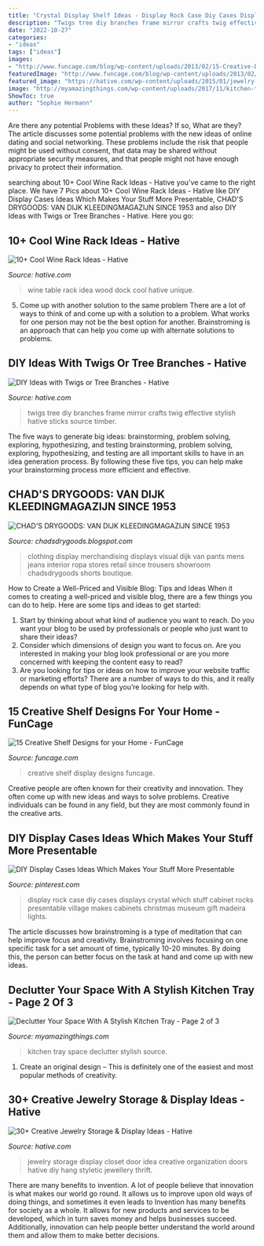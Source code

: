```yaml
---
title: "Crystal Display Shelf Ideas - Display Rock Case Diy Cases Displays Crystal Which Stuff Cabinet Rocks Presentable Village Makes Cabinets Christmas Museum Gift Madeira Lights"
description: "Twigs tree diy branches frame mirror crafts twig effective stylish hative sticks source timber"
date: "2022-10-27"
categories:
- "ideas"
tags: ["ideas"]
images:
- "http://www.funcage.com/blog/wp-content/uploads/2013/02/15-Creative-Display-Shelf-Ideas-For-Your-Home-0101.jpeg"
featuredImage: "http://www.funcage.com/blog/wp-content/uploads/2013/02/15-Creative-Display-Shelf-Ideas-For-Your-Home-0101.jpeg"
featured_image: "https://hative.com/wp-content/uploads/2015/01/jewelry-storage-display-ideas/31-old-closet-door-display-idea.jpg"
image: "http://myamazingthings.com/wp-content/uploads/2017/11/kitchen-tray-7-.jpg"
ShowToc: true
author: "Sophie Hermann"
---
```



Are there any potential Problems with these Ideas? If so, What are they?
The article discusses some potential problems with the new ideas of online dating and social networking. These problems include the risk that people might be used without consent, that data may be shared without appropriate security measures, and that people might not have enough privacy to protect their information.

	

		
searching about 10+ Cool Wine Rack Ideas - Hative you've came to the right place. We have 7 Pics about 10+ Cool Wine Rack Ideas - Hative like DIY Display Cases Ideas Which Makes Your Stuff More Presentable, CHAD&#039;S DRYGOODS: VAN DIJK KLEEDINGMAGAZIJN SINCE 1953 and also DIY Ideas with Twigs or Tree Branches - Hative. Here you go:
		
    
## 10+ Cool Wine Rack Ideas - Hative

<img loading=lazy src="https://hative.com/wp-content/uploads/2014/10/wine-rack-ideas/7-wood-table-wine-dock-idea.jpg" onerror="this.onerror=null;this.src='https://tse1.mm.bing.net/th?id=OIP.WG8BlwVEdP-5coKiYK-EuAHaKO&amp;pid=15.1';" alt="10+ Cool Wine Rack Ideas - Hative">

_Source: hative.com_

>wine table rack idea wood dock cool hative unique. 

	

5. Come up with another solution to the same problem
There are a lot of ways to think of and come up with a solution to a problem. What works for one person may not be the best option for another. Brainstroming is an approach that can help you come up with alternate solutions to problems.

    
## DIY Ideas With Twigs Or Tree Branches - Hative

<img loading=lazy src="https://hative.com/wp-content/uploads/2015/01/twig-crafts/19-diy-ideas-with-twigs-sticks-tree-branches.jpg" onerror="this.onerror=null;this.src='https://tse3.mm.bing.net/th?id=OIP.LQuRosci4VqZLHBI1ZqocwHaKW&amp;pid=15.1';" alt="DIY Ideas with Twigs or Tree Branches - Hative">

_Source: hative.com_

>twigs tree diy branches frame mirror crafts twig effective stylish hative sticks source timber. 

	

The five ways to generate big ideas: brainstorming, problem solving, exploring, hypothesizing, and testing
brainstorming, problem solving, exploring, hypothesizing, and testing are all important skills to have in an idea generation process. By following these five tips, you can help make your brainstorming process more efficient and effective.

    
## CHAD&#039;S DRYGOODS: VAN DIJK KLEEDINGMAGAZIJN SINCE 1953

<img loading=lazy src="https://1.bp.blogspot.com/-TlHTpiDReyg/U04jwgXwK9I/AAAAAAAAaEc/vZsxDHHb9TA/s1600/Chadsdrygoods_Van+Dijk_+Waalwijk_9648.jpg" onerror="this.onerror=null;this.src='https://tse1.mm.bing.net/th?id=OIP.qNHGDJM7RDbJRdY6aBJAKQHaLH&amp;pid=15.1';" alt="CHAD&#039;S DRYGOODS: VAN DIJK KLEEDINGMAGAZIJN SINCE 1953">

_Source: chadsdrygoods.blogspot.com_

>clothing display merchandising displays visual dijk van pants mens jeans interior ropa stores retail since trousers showroom chadsdrygoods shorts boutique. 

	

How to Create a Well-Priced and Visible Blog: Tips and Ideas
When it comes to creating a well-priced and visible blog, there are a few things you can do to help. Here are some tips and ideas to get started: 
1. Start by thinking about what kind of audience you want to reach. Do you want your blog to be used by professionals or people who just want to share their ideas? 
2. Consider which dimensions of design you want to focus on. Are you interested in making your blog look professional or are you more concerned with keeping the content easy to read? 
3. Are you looking for tips or ideas on how to improve your website traffic or marketing efforts? There are a number of ways to do this, and it really depends on what type of blog you’re looking for help with. 

    
## 15 Creative Shelf Designs For Your Home - FunCage

<img loading=lazy src="http://www.funcage.com/blog/wp-content/uploads/2013/02/15-Creative-Display-Shelf-Ideas-For-Your-Home-0101.jpeg" onerror="this.onerror=null;this.src='https://tse2.mm.bing.net/th?id=OIP.n-Fr8W-si8q1sUflFzTfKwHaMx&amp;pid=15.1';" alt="15 Creative Shelf Designs for your Home - FunCage">

_Source: funcage.com_

>creative shelf display designs funcage. 

	

Creative people are often known for their creativity and innovation. They often come up with new ideas and ways to solve problems. Creative individuals can be found in any field, but they are most commonly found in the creative arts.

    
## DIY Display Cases Ideas Which Makes Your Stuff More Presentable

<img loading=lazy src="https://i.pinimg.com/736x/36/69/f8/3669f884a65a5822d2483713b9ccb67e--gift-shop-displays-display-cases.jpg?b=t" onerror="this.onerror=null;this.src='https://tse1.mm.bing.net/th?id=OIP.aXjIz4z2JiKfM1mafIPRugHaMY&amp;pid=15.1';" alt="DIY Display Cases Ideas Which Makes Your Stuff More Presentable">

_Source: pinterest.com_

>display rock case diy cases displays crystal which stuff cabinet rocks presentable village makes cabinets christmas museum gift madeira lights. 

	

The article discusses how brainstroming is a type of meditation that can help improve focus and creativity. Brainstroming involves focusing on one specific task for a set amount of time, typically 10-20 minutes. By doing this, the person can better focus on the task at hand and come up with new ideas.

    
## Declutter Your Space With A Stylish Kitchen Tray - Page 2 Of 3

<img loading=lazy src="http://myamazingthings.com/wp-content/uploads/2017/11/kitchen-tray-7-.jpg" onerror="this.onerror=null;this.src='https://tse4.mm.bing.net/th?id=OIP._swcxfrw3689ijjprfwZtgHaLH&amp;pid=15.1';" alt="Declutter Your Space With A Stylish Kitchen Tray - Page 2 of 3">

_Source: myamazingthings.com_

>kitchen tray space declutter stylish source. 

	

1. Create an original design – This is definitely one of the easiest and most popular methods of creativity.

    
## 30+ Creative Jewelry Storage &amp; Display Ideas - Hative

<img loading=lazy src="https://hative.com/wp-content/uploads/2015/01/jewelry-storage-display-ideas/31-old-closet-door-display-idea.jpg" onerror="this.onerror=null;this.src='https://tse3.mm.bing.net/th?id=OIP.WDmjR3YVnfWx-6geBf_6-wHaJ4&amp;pid=15.1';" alt="30+ Creative Jewelry Storage &amp; Display Ideas - Hative">

_Source: hative.com_

>jewelry storage display closet door idea creative organization doors hative diy hang styletic jewellery thrift. 

	

There are many benefits to invention. A lot of people believe that innovation is what makes our world go round. It allows us to improve upon old ways of doing things, and sometimes it even leads to
Invention has many benefits for society as a whole. It allows for new products and services to be developed, which in turn saves money and helps businesses succeed. Additionally, innovation can help people better understand the world around them and allow them to make better decisions.

